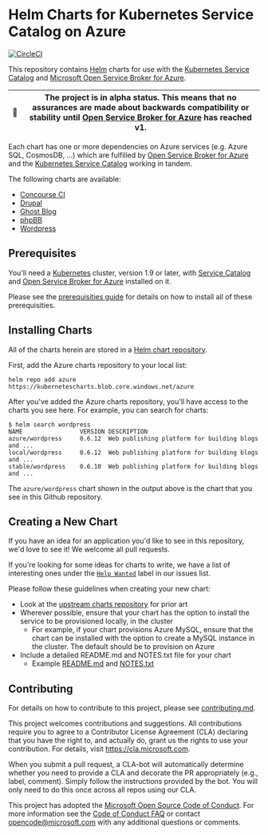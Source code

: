 # Helm Charts for Kubernetes Service Catalog on Azure

[![CircleCI](https://circleci.com/gh/Azure/helm-charts.svg?style=svg&circle-token=e8c9c6863d2aac35c678888ca7346618be17aeb8)](https://circleci.com/gh/Azure/helm-charts)

This repository contains [Helm](https://helm.sh/) charts for use with the
[Kubernetes Service Catalog](https://github.com/kubernetes-incubator/service-catalog)
and
[Microsoft Open Service Broker for Azure](https://github.com/Azure/open-service-broker-azure).

| 🚨  | The project is in **alpha** status. This means that no assurances are made about backwards compatibility or stability until [Open Service Broker for Azure](https://github.com/Azure/open-service-broker-azure) has reached v1. |
|---|---|

Each chart has one or more dependencies on Azure services (e.g. Azure SQL, CosmosDB, ...)
which are fulfilled by [Open Service Broker for Azure](https://github.com/Azure/open-service-broker-azure) and
the [Kubernetes Service Catalog](https://github.com/kubernetes-incubator/service-catalog) working
in tandem.

The following charts are available:

- [Concourse CI](./concourse)
- [Drupal](./drupal)
- [Ghost Blog](./ghost)
- [phpBB](./phpbb)
- [Wordpress](./wordpress)

## Prerequisites

You'll need a [Kubernetes](https://kubernetes.io) cluster, version 1.9 or later,
with [Service Catalog](https://github.com/kubernetes-incubator/service-catalog)
and [Open Service Broker for Azure](https://github.com/Azure/open-service-broker-azure)
installed on it.

Please see the [prerequisities guide](./docs/prerequisities/README.md) for
details on how to install all of these prerequisities.

## Installing Charts

All of the charts herein are stored in a
[Helm chart repository](https://github.com/kubernetes/helm/blob/master/docs/chart_repository.md).

First, add the Azure charts repository to your local list:

```console
helm repo add azure https://kubernetescharts.blob.core.windows.net/azure
```

After you've added the Azure charts repository, you'll have access to the charts you see here.
For example, you can search for charts:

```console
$ helm search wordpress
NAME            	VERSION	DESCRIPTION
azure/wordpress 	0.6.12 	Web publishing platform for building blogs and ...
local/wordpress 	0.6.12 	Web publishing platform for building blogs and ...
stable/wordpress	0.6.10 	Web publishing platform for building blogs and ...
```

The `azure/wordpress` chart shown in the output above is the chart that you see in this Github repository.

## Creating a New Chart

If you have an idea for an application you'd like to see in this repository,
we'd love to see it! We welcome all pull requests.

If you're looking for some ideas for charts to write, we have a list of interesting
ones under the
[`Help Wanted`](https://github.com/Azure/helm-charts/issues?q=is%3Aissue+is%3Aopen+label%3A%22help+wanted%22)
label in our issues list.

Please follow these guidelines when creating your new chart:

- Look at the [upstream charts repository](https://github.com/kubernetes/charts) for prior art
- Wherever possible, ensure that your chart has the option to install the service to be
provisioned locally, in the cluster
    - For example, if your chart provisions Azure MySQL, ensure that the chart can be
    installed with the option to create a MySQL instance in the cluster. The default should
    be to provision on Azure
- Include a detailed README.md and NOTES.txt file for your chart
    - Example [README.md](./wordpress/README.md) and [NOTES.txt](./wordpress/templates/NOTES.txt)

## Contributing

For details on how to contribute to this project, please see [contributing.md](./docs/contributing.md).

This project welcomes contributions and suggestions. All contributions require you to agree to a
Contributor License Agreement (CLA) declaring that you have the right to, and actually do, grant us
the rights to use your contribution. For details, visit https://cla.microsoft.com.

When you submit a pull request, a CLA-bot will automatically determine whether you need to provide
a CLA and decorate the PR appropriately (e.g., label, comment). Simply follow the instructions
provided by the bot. You will only need to do this once across all repos using our CLA.

This project has adopted the [Microsoft Open Source Code of Conduct](https://opensource.microsoft.com/codeofconduct/).
For more information see the [Code of Conduct FAQ](https://opensource.microsoft.com/codeofconduct/faq/) or
contact [opencode@microsoft.com](mailto:opencode@microsoft.com) with any additional questions or comments.
